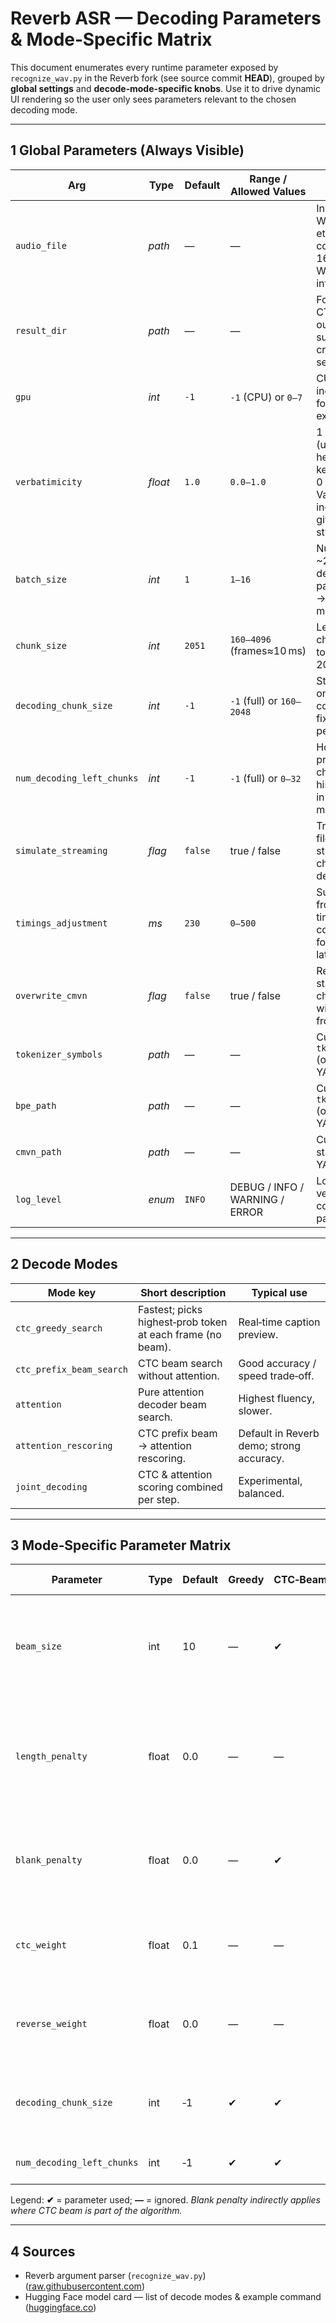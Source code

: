 # Reverb ASR — Decoding Parameters & Mode‑Specific Matrix

This document enumerates every runtime parameter exposed by `recognize_wav.py` in the Reverb fork (see source commit **HEAD**), grouped by **global settings** and **decode‑mode‑specific knobs**. Use it to drive dynamic UI rendering so the user only sees parameters relevant to the chosen decoding mode.

---

## 1  Global Parameters (Always Visible)

| Arg                        | Type    | Default | **Range / Allowed Values**     | Tooltip                                                                              |
| -------------------------- | ------- | ------- | ------------------------------ | ------------------------------------------------------------------------------------ |
| `audio_file`               | *path*  | —       | —                              | Input WAV/MP3/MP4 etc. Will be converted to 16 kHz mono WAV before inference.        |
| `result_dir`               | *path*  | —       | —                              | Folder to save CTM/text output. A sub‑folder is created per selected mode.           |
| `gpu`                      | *int*   | `-1`    | `-1` (CPU) or `0–7`            | CUDA device index; `‑1` forces CPU execution.                                        |
| `verbatimicity`            | *float* | `1.0`   | `0.0–1.0`                      | 1 = verbatim (ums, hesitations kept); 0 = clean. Values in‑between give mixed style. |
| `batch_size`               | *int*   | `1`     | `1–16`                         | Number of \~20‑s chunks decoded in parallel (higher → faster but more VRAM).         |
| `chunk_size`               | *int*   | `2051`  | `160–4096` (frames≈10 ms)      | Length of each chunk passed to the model; 2051 ≈ 20 s.                               |
| `decoding_chunk_size`      | *int*   | `‑1`    | `‑1` (full) or `160–2048`      | Streaming only: <0 = full context; >0 = fixed frames per step.                       |
| `num_decoding_left_chunks` | *int*   | `‑1`    | `‑1` (full) or `0–32`          | How many previous chunks of history to carry in streaming mode.                      |
| `simulate_streaming`       | *flag*  | `false` | true / false                   | Treat offline file as live stream (forces chunked decoding).                         |
| `timings_adjustment`       | *ms*    | `230`   | `0–500`                        | Subtracted from each timestamp to compensate for look‑ahead latency.                 |
| `overwrite_cmvn`           | *flag*  | `false` | true / false                   | Replace CMVN stats in checkpoint with values from YAML.                              |
| `tokenizer_symbols`        | *path*  | —       | —                              | Custom `tk.units.txt` (override YAML).                                               |
| `bpe_path`                 | *path*  | —       | —                              | Custom `tk.model` (override YAML).                                                   |
| `cmvn_path`                | *path*  | —       | —                              | Custom `cmvn` stats (override YAML).                                                 |
| `log_level`                | *enum*  | `INFO`  | DEBUG / INFO / WARNING / ERROR | Logging verbosity for console/debug pane.                                            |

---

## 2  Decode Modes

| Mode key                 | Short description                                          | Typical use                              |
| ------------------------ | ---------------------------------------------------------- | ---------------------------------------- |
| `ctc_greedy_search`      | Fastest; picks highest‑prob token at each frame (no beam). | Real‑time caption preview.               |
| `ctc_prefix_beam_search` | CTC beam search without attention.                         | Good accuracy / speed trade‑off.         |
| `attention`              | Pure attention decoder beam search.                        | Highest fluency, slower.                 |
| `attention_rescoring`    | CTC prefix beam → attention rescoring.                     | Default in Reverb demo; strong accuracy. |
| `joint_decoding`         | CTC & attention scoring combined per step.                 | Experimental, balanced.                  |

---

## 3  Mode‑Specific Parameter Matrix

| Parameter                  | Type  | Default | **Greedy** | **CTC‑Beam** | **Attention** | **Attn‑Rescore** | **Joint** | **UI Range**   | Tooltip                                                                           |
| -------------------------- | ----- | ------- | ---------- | ------------ | ------------- | ---------------- | --------- | -------------- | --------------------------------------------------------------------------------- |
| `beam_size`                | int   | 10      | —          | ✔            | ✔             | ✔                | ✔         | `1–30`         | Max hypotheses kept during beam search. Larger = better but slower.               |
| `length_penalty`           | float | 0.0     | —          | —            | ✔             | —                | ✔         | `‑2.0–2.0`     | Positive values favor longer sentences; negative shorter. Only attention & joint. |
| `blank_penalty`            | float | 0.0     | —          | ✔            | —             | ✔\*              | ✔\*       | `0.0–2.0`      | Penalize blank symbol to discourage stalls (*via underlying CTC step*).           |
| `ctc_weight`               | float | 0.1     | —          | —            | —             | ✔                | ✔         | `0.0–1.0`      | Weight of CTC score when rescoring / joint decoding.                              |
| `reverse_weight`           | float | 0.0     | —          | —            | —             | ✔                | —         | `0.0–0.5`      | Adds right‑to‑left attention probability; improves punctuation.                   |
| `decoding_chunk_size`      | int   | ‑1      | ✔          | ✔            | ✔             | ✔                | ✔         | Same as global | In streaming mode: frames per forward pass (set via global).                      |
| `num_decoding_left_chunks` | int   | ‑1      | ✔          | ✔            | ✔             | ✔                | ✔         | Same as global | History context for streaming.                                                    |

Legend: **✔** = parameter used; **—** = ignored. *Blank penalty indirectly applies where CTC beam is part of the algorithm.*

---

## 4 Sources

* Reverb argument parser (`recognize_wav.py`) ([raw.githubusercontent.com](https://raw.githubusercontent.com/revdotcom/reverb/main/asr/wenet/bin/recognize_wav.py))
* Hugging Face model card — list of decode modes & example command ([huggingface.co](https://huggingface.co/Revai/reverb-asr?utm_source=chatgpt.com))
